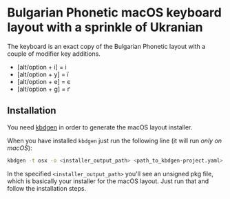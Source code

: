 # Bulgarian Phonetic macOS keyboard layout with a sprinkle of Ukranian

The keyboard is an exact copy of the Bulgarian Phonetic layout with a couple of modifier key additions.

* [alt/option + i] = і
* [alt/option + y] = ї
* [alt/option + e] = є
* [alt/option + g] = ґ

## Installation

You need [kbdgen](https://github.com/divvun/kbdgen) in order to generate the macOS layout installer. 

When you have installed `kbdgen` just run the following line (it will run *only on macOS*):

```sh
kbdgen -t osx -o <installer_output_path> <path_to_kbdgen-project.yaml>
```

In the specified `<installer_output_path>` you'll see an unsigned pkg file, which is basically your installer for the macOS layout. Just run that and follow the installation steps.
